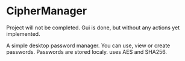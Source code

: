 CipherManager
=============

Project will not be completed. Gui is done, but without any actions yet implemented.

A simple desktop password manager. You can use, view or create passwords. Passwords are stored localy. uses AES and SHA256.
